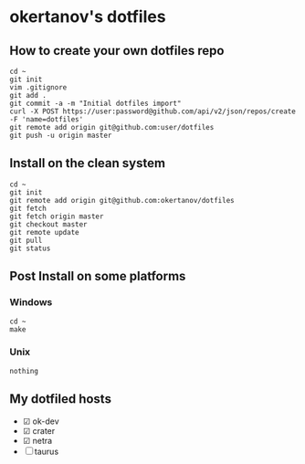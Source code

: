okertanov's dotfiles
====================

How to create your own dotfiles repo
------------------------------------
    cd ~
    git init
    vim .gitignore
    git add .
    git commit -a -m "Initial dotfiles import"
    curl -X POST https://user:password@github.com/api/v2/json/repos/create -F 'name=dotfiles'
    git remote add origin git@github.com:user/dotfiles
    git push -u origin master

Install on the clean system
---------------------------
    cd ~
    git init
    git remote add origin git@github.com:okertanov/dotfiles
    git fetch
    git fetch origin master
    git checkout master
    git remote update
    git pull
    git status

Post Install on some platforms
------------------------------
### Windows
    cd ~
    make

### Unix
    nothing

My dotfiled hosts
-----------------
* ☑ ok-dev
* ☑ crater
* ☑ netra
* ☐ taurus

